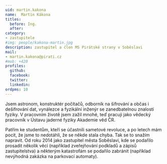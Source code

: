 ```yaml
---
uid: martin.kakona
name:  Martin Kákona
titles:
  before: Ing.
  after:
category:
- zastupitele
#img: people/kakona-martin.jpg
description: zastupitel a člen MS Pirátské strany v Soběslavi
mail:
- martin.kakona@pirati.cz
#mob: +420
profiles:
  github:
  facebook:				
  twitter:
  linkedin:
ordpms: 10 
---
```


Jsem astronom, konstruktér počítačů, odborník na šifrování a občas i dešifrování dat, vynálezce a fyzikální inženýr se zanedbatelnou znalostí fyziky. V pracovním životě jsem zažil mnohé, teď pracuji jako vědecký pracovník v Ústavu jaderné fyziky Akademie věd ČR.

Patřím ke studentům, kteří se účastnili sametové revoluce, a po letech mám pocit, že jsme to nedotáhli, že se někde stala chyba. Tak se to snažím napravit. Od roku 2014 jako zastupitel města Soběslavi, kde se podařilo prosadit několik věcí (například zveřejňování podkladů a zápisů zastupitelstva) a některým katastrofám se podařilo zabránit (například nevýhodná zakázka na parkovací automaty).
